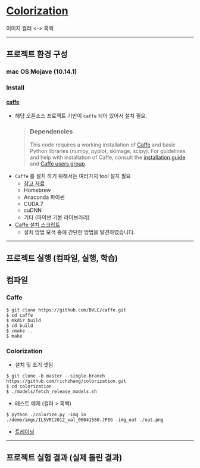 # [Colorization](https://github.com/richzhang/colorization)
이미지 컬러 <-> 흑백 

----------------------------

## 프로젝트 환경 구성

### mac OS Mojave (10.14.1)

### Install
#### [caffe](http://caffe.berkeleyvision.org/install_osx.html) 

- 해당 오픈소스 프로젝트 기반이 `caffe` 되어 있어서 설치 필요.
    > ### Dependencies ###
    > This code requires a working installation of [Caffe](http://caffe.berkeleyvision.org/) and basic Python libraries (numpy, pyplot, skimage, scipy). For guidelines and help with installation of Caffe, consult the [installation guide](http://caffe.berkeleyvision.org/) and [Caffe users group](https://groups.google.com/forum/#!forum/caffe-users).
- `Caffe` 를 설치 하기 위해서는 여러가지 tool 설치 필요
  - [참고 자료](https://github.com/koosyong/caffestudy/wiki/install_osx)
  - Homebrew
  - Anaconda 파이썬
  - CUDA 7
  - cuDNN
  - 기타 (파이썬 기본 라이브러리)
- [Caffe 설치 스크립트](https://gist.github.com/rizkyario/a09dcb10d652de7f7c56bb6ef6662384)
  - 설치 방법 모색 중에 간단한 방법을 발견하였습니다.

----------------------------

## 프로젝트 실행 (컴파일, 실행, 학습)

## 컴파일

### Caffe

```
$ git clone https://github.com/BVLC/caffe.git
$ cd caffe
$ mkdir build
$ cd build
$ cmake ..
$ make
```

### Colorization
- 설치 및 초기 셋팅
```
$ git clone -b master --single-branch https://github.com/richzhang/colorization.git
$ cd colorization
$ ./models/fetch_release_models.sh
```
- 테스트 예제 (컬러 > 흑백)
```
$ python ./colorize.py -img_in ./demo/imgs/ILSVRC2012_val_00041580.JPEG -img_out ./out.png
```

- [트레이닝](https://github.com/richzhang/colorization#2-training-usage)

----------------------------

## 프로젝트 실험 결과 (실제 돌린 결과) 
